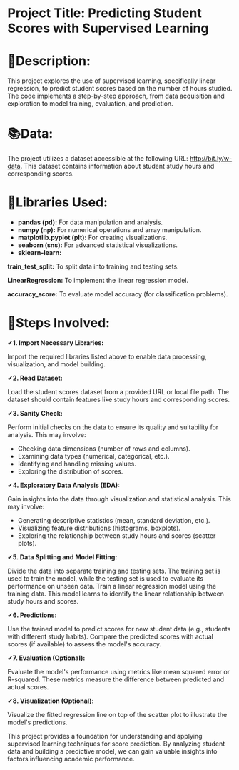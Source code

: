 # Project Title: Predicting Student Scores with Supervised Learning

# 🎈Description:

This project explores the use of supervised learning, specifically linear regression, to predict student scores based on the number of hours studied. The code implements a step-by-step approach, from data acquisition and exploration to model training, evaluation, and prediction.

# 📚Data:

The project utilizes a dataset accessible at the following URL: http://bit.ly/w-data. 
This dataset contains information about student study hours and corresponding scores.

# 🛒Libraries Used:

- **pandas (pd):** For data manipulation and analysis.
- **numpy (np):** For numerical operations and array manipulation.
- **matplotlib.pyplot (plt):** For creating visualizations.
- **seaborn (sns):** For advanced statistical visualizations.
- **sklearn-learn:**
  
**train_test_split:** To split data into training and testing sets.
  
**LinearRegression:** To implement the linear regression model.

**accuracy_score:** To evaluate model accuracy (for classification problems).

# 📍Steps Involved:

✔**1. Import Necessary Libraries:**

Import the required libraries listed above to enable data processing, visualization, and model building.

✔**2. Read Dataset:**

Load the student scores dataset from a provided URL or local file path. The dataset should contain features like study hours and corresponding scores.

✔**3. Sanity Check:**

Perform initial checks on the data to ensure its quality and suitability for analysis. This may involve:

- Checking data dimensions (number of rows and columns).
- Examining data types (numerical, categorical, etc.).
- Identifying and handling missing values.
- Exploring the distribution of scores.

✔**4. Exploratory Data Analysis (EDA):**

Gain insights into the data through visualization and statistical analysis. This may involve:

- Generating descriptive statistics (mean, standard deviation, etc.).
- Visualizing feature distributions (histograms, boxplots).
- Exploring the relationship between study hours and scores (scatter plots).

✔**5. Data Splitting and Model Fitting:**

Divide the data into separate training and testing sets. The training set is used to train the model, while the testing set is used to evaluate its performance on unseen data.
Train a linear regression model using the training data. This model learns to identify the linear relationship between study hours and scores.

✔**6. Predictions:**

Use the trained model to predict scores for new student data (e.g., students with different study habits).
Compare the predicted scores with actual scores (if available) to assess the model's accuracy.

✔**7. Evaluation (Optional):**

Evaluate the model's performance using metrics like mean squared error or R-squared. These metrics measure the difference between predicted and actual scores.

✔**8. Visualization (Optional):**

Visualize the fitted regression line on top of the scatter plot to illustrate the model's predictions.


This project provides a foundation for understanding and applying supervised learning techniques for score prediction. By analyzing student data and building a predictive model, we can gain valuable insights into factors influencing academic performance.

